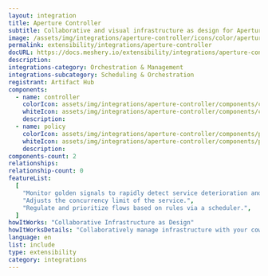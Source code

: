 ```yaml
---
layout: integration
title: Aperture Controller
subtitle: Collaborative and visual infrastructure as design for Aperture Controller
image: /assets/img/integrations/aperture-controller/icons/color/aperture-controller-color.svg
permalink: extensibility/integrations/aperture-controller
docURL: https://docs.meshery.io/extensibility/integrations/aperture-controller
description:
integrations-category: Orchestration & Management
integrations-subcategory: Scheduling & Orchestration
registrant: Artifact Hub
components:
  - name: controller
    colorIcon: assets/img/integrations/aperture-controller/components/controller/icons/color/controller-color.svg
    whiteIcon: assets/img/integrations/aperture-controller/components/controller/icons/white/controller-white.svg
    description:
  - name: policy
    colorIcon: assets/img/integrations/aperture-controller/components/policy/icons/color/policy-color.svg
    whiteIcon: assets/img/integrations/aperture-controller/components/policy/icons/white/policy-white.svg
    description:
components-count: 2
relationships:
relationship-count: 0
featureList:
  [
    "Monitor golden signals to rapidly detect service deterioration and load build-up.",
    "Adjusts the concurrency limit of the service.",
    "Regulate and prioritize flows based on rules via a scheduler.",
  ]
howItWorks: "Collaborative Infrastructure as Design"
howItWorksDetails: "Collaboratively manage infrastructure with your coworkers synchronously sharing the same designs."
language: en
list: include
type: extensibility
category: integrations
---
```

